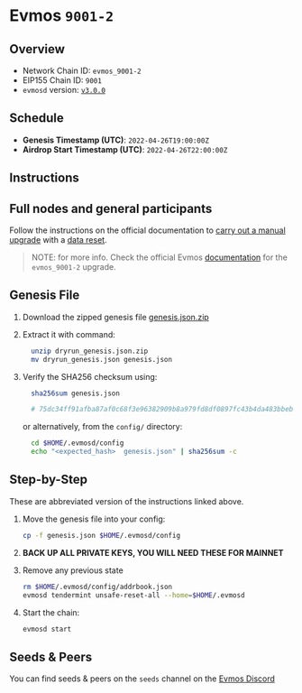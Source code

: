 # Evmos `9001-2`

## Overview

- Network Chain ID: `evmos_9001-2`
- EIP155 Chain ID: `9001`
- `evmosd` version: [`v3.0.0`](https://github.com/tharsis/evmos/releases)

## Schedule

- **Genesis Timestamp (UTC)**: `2022-04-26T19:00:00Z`
- **Airdrop Start Timestamp (UTC)**: `2022-04-26T22:00:00Z`

## Instructions

## Full nodes and general participants

Follow the instructions on the official documentation to [carry out a manual upgrade](https://docs.evmos.org/validators/upgrades/manual.html) with a [data reset](https://docs.evmos.org/validators/upgrades/manual.html#_3-data-reset).

> NOTE: for more info. Check the official Evmos [documentation](https://docs.evmos.org/validators/upgrades/upgrades.html) for the `evmos_9001-2` upgrade.

## Genesis File

1. Download the zipped genesis file [genesis.json.zip](./genesis.json.zip)

2. Extract it with command:

    ```bash
      unzip dryrun_genesis.json.zip
      mv dryrun_genesis.json genesis.json
    ```

3. Verify the SHA256 checksum using:

    ```bash
      sha256sum genesis.json

      # 75dc34ff91afba87af0c68f3e96382909b8a979fd8df0897fc43b4da483bbeb1  genesis.json
    ```

    or alternatively, from the `config/` directory:

    ```bash
      cd $HOME/.evmosd/config
      echo "<expected_hash>  genesis.json" | sha256sum -c
    ```

## Step-by-Step

These are abbreviated version of the instructions linked above.

1. Move the genesis file into your config:

    ```bash
    cp -f genesis.json $HOME/.evmosd/config
    ```

2. **BACK UP ALL PRIVATE KEYS, YOU WILL NEED THESE FOR MAINNET**
3. Remove any previous state

    ```bash
    rm $HOME/.evmosd/config/addrbook.json
    evmosd tendermint unsafe-reset-all --home=$HOME/.evmosd
    ```

4. Start the chain:

    ```bash
    evmosd start
    ```

## Seeds & Peers

You can find seeds & peers on the `seeds` channel on the [Evmos Discord](https://discord.gg/evmos)
